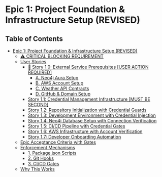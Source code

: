 # Epic 1: Project Foundation & Infrastructure Setup (REVISED)

## Table of Contents

- [Epic 1: Project Foundation & Infrastructure Setup (REVISED)](#table-of-contents)
  - [⚠️ CRITICAL BLOCKING REQUIREMENT](./critical-blocking-requirement.md)
  - [User Stories](./user-stories.md)
    - [🔴 Story 1.0: External Service Prerequisites [USER ACTION REQUIRED]](./user-stories.md#story-10-external-service-prerequisites-user-action-required)
      - [A. Neo4j Aura Setup](./user-stories.md#a-neo4j-aura-setup)
      - [B. AWS Account Setup](./user-stories.md#b-aws-account-setup)
      - [C. Weather API Contracts](./user-stories.md#c-weather-api-contracts)
      - [D. GitHub & Domain Setup](./user-stories.md#d-github-domain-setup)
    - [Story 1.1: Credential Management Infrastructure [MUST BE SECOND]](./user-stories.md#story-11-credential-management-infrastructure-must-be-second)
    - [Story 1.2: Repository Initialization with Credential Guards](./user-stories.md#story-12-repository-initialization-with-credential-guards)
    - [Story 1.3: Development Environment with Credential Injection](./user-stories.md#story-13-development-environment-with-credential-injection)
    - [Story 1.4: Neo4j Database Setup with Connection Verification](./user-stories.md#story-14-neo4j-database-setup-with-connection-verification)
    - [Story 1.5: CI/CD Pipeline with Credential Gates](./user-stories.md#story-15-cicd-pipeline-with-credential-gates)
    - [Story 1.6: AWS Infrastructure with Account Verification](./user-stories.md#story-16-aws-infrastructure-with-account-verification)
    - [Story 1.7: Developer Onboarding Automation](./user-stories.md#story-17-developer-onboarding-automation)
  - [Epic Acceptance Criteria with Gates](./epic-acceptance-criteria-with-gates.md)
  - [Enforcement Mechanisms](./enforcement-mechanisms.md)
    - [1. Package.json Scripts](./enforcement-mechanisms.md#1-packagejson-scripts)
    - [2. Git Hooks](./enforcement-mechanisms.md#2-git-hooks)
    - [3. CI/CD Gates](./enforcement-mechanisms.md#3-cicd-gates)
  - [Why This Works](./why-this-works.md)
